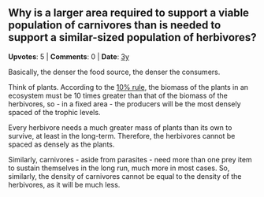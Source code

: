 ## Why is a larger area required to support a viable population of carnivores than is needed to support a similar-sized population of herbivores?
    
**Upvotes**: 5 | **Comments**: 0 | **Date**: [3y](https://www.quora.com/Why-is-a-larger-area-required-to-support-a-viable-population-of-carnivores-than-is-needed-to-support-a-similar-sized-population-of-herbivores/answer/Gary-Meaney)

Basically, the denser the food source, the denser the consumers.

Think of plants. According to the [10% rule](https://www.youtube.com/watch?v=ScizkxMlEOM "www.youtube.com"), the biomass of the plants in an ecosystem must be 10 times greater than that of the biomass of the herbivores, so - in a fixed area - the producers will be the most densely spaced of the trophic levels.

Every herbivore needs a much greater mass of plants than its own to survive, at least in the long-term. Therefore, the herbivores cannot be spaced as densely as the plants.

Similarly, carnivores - aside from parasites - need more than one prey item to sustain themselves in the long run, much more in most cases. So, similarly, the density of carnivores cannot be equal to the density of the herbivores, as it will be much less.

